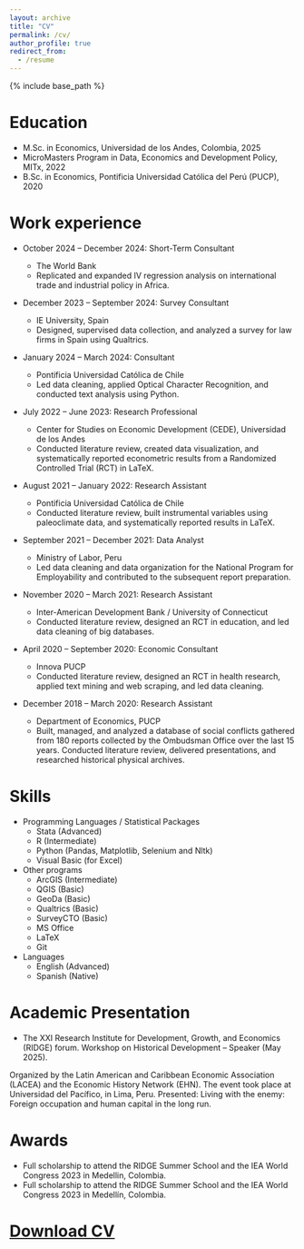 ```yaml
---
layout: archive
title: "CV"
permalink: /cv/
author_profile: true
redirect_from:
  - /resume
---
```


{% include base_path %}

Education
======
* M.Sc. in Economics, Universidad de los Andes, Colombia, 2025
* MicroMasters Program in Data, Economics and Development Policy, MITx, 2022
* B.Sc. in Economics, Pontificia Universidad Católica del Perú (PUCP), 2020

Work experience
======
* October 2024 – December 2024: Short-Term Consultant
  * The World Bank
  * Replicated and expanded IV regression analysis on international trade and industrial policy in Africa.   

* December 2023 – September 2024: Survey Consultant
  * IE University, Spain
  * Designed, supervised data collection, and analyzed a survey for law firms in Spain using Qualtrics.

* January 2024 – March 2024: Consultant
  * Pontificia Universidad Católica de Chile
  * Led data cleaning, applied Optical Character Recognition, and conducted text analysis using Python.

* July 2022 – June 2023: Research Professional
  * Center for Studies on Economic Development (CEDE), Universidad de los Andes
  * Conducted literature review, created data visualization, and systematically reported econometric results from a Randomized Controlled Trial (RCT) in LaTeX.

* August 2021 – January 2022: Research Assistant
  * Pontificia Universidad Católica de Chile
  * Conducted literature review, built instrumental variables using paleoclimate data, and systematically reported results in LaTeX.

* September 2021 – December 2021: Data Analyst
  * Ministry of Labor, Peru
  * Led data cleaning and data organization for the National Program for Employability and contributed to the subsequent report preparation.

* November 2020 – March 2021: Research Assistant
  * Inter-American Development Bank / University of Connecticut
  * Conducted literature review, designed an RCT in education, and led data cleaning of big databases. 

* April 2020 – September 2020: Economic Consultant
  * Innova PUCP
  * Conducted literature review, designed an RCT in health research, applied text mining and web scraping, and led data cleaning. 

* December 2018 – March 2020: Research Assistant
  * Department of Economics, PUCP
  * Built, managed, and analyzed a database of social conflicts gathered from 180 reports collected by the Ombudsman Office over the last 15 years. Conducted literature review, delivered presentations, and researched historical physical archives. 


  
Skills
======
* Programming Languages / Statistical Packages
  * Stata (Advanced)
  * R (Intermediate)
  * Python (Pandas, Matplotlib, Selenium and Nltk)
  * Visual Basic (for Excel)
* Other programs
  * ArcGIS (Intermediate)
  * QGIS (Basic)
  * GeoDa (Basic)
  * Qualtrics (Basic)
  * SurveyCTO (Basic)
  * MS Office
  * LaTeX
  * Git
* Languages
  * English (Advanced)
  * Spanish (Native)

Academic Presentation
======
* The XXI Research Institute for Development, Growth, and Economics (RIDGE) forum. 
Workshop on Historical Development – Speaker (May 2025).

Organized by the Latin American and Caribbean Economic Association (LACEA) and the Economic History Network (EHN). The event took place at Universidad del Pacífico, in Lima, Peru. Presented: Living with the enemy: Foreign occupation and human capital in the long run.


Awards
======
* Full scholarship to attend the RIDGE Summer School and the IEA World Congress 2023 in Medellin, Colombia.
* Full scholarship to attend the RIDGE Summer School and the IEA World Congress 2023 in Medellín, Colombia.

[Download CV](https://drive.google.com/file/d/1uRrhQWKqQ5JYRHu5rSZDE-vDOR3p5qS3/view?usp=sharing)
======

